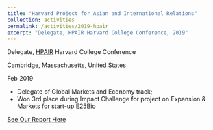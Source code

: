 ```yaml
---
title: "Harvard Project for Asian and International Relations"
collection: activities
permalink: /activities/2019-hpair
excerpt: "Delegate, HPAIR Harvard College Conference, 2019"
---
```


Delegate, [HPAIR](https://hpair.org/) Harvard College Conference

Cambridge, Massachusetts, United States

Feb 2019

- Delegate of Global Markets and Economy track;
- Won 3rd place during Impact Challenge for project on Expansion & Markets for start-up [E25Bio](https://www.e25bio.com/)

[See Our Report Here](http://ginxiaojinzheng.github.io/files/HarvardProjectforAsianandInternationalRelations_ImpactChallenge_Marketing&Expansion.pdf)
